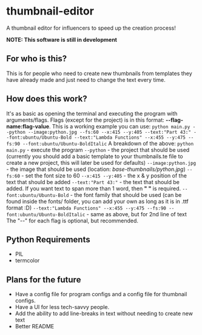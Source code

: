# thumbnail-editor
A thumbnail editor for influencers to speed up the creation process!

**NOTE: This software is still in development**

## For who is this?
This is for people who need to create new thumbnails from templates they have already made and just need to change the text every time.

## How does this work?
It's as basic as opening the terminal and executing the program with arguments/flags. Flags (except for the project) is in this format: **--flag-name:flag-value**. This is a working example you can use: `python main.py --python --image:python.jpg --fs:60 --x:415 --y:405 --text:"Part 43:" --font:ubuntu/Ubuntu-Bold --text:"Lambda Functions" --x:455 --y:475 --fs:90 --font:ubuntu/Ubuntu-BoldItalic`
A breakdown of the above:
`python main.py` - execute the program
`--python` - the project that should be used (currently you should add a basic template to your thumbnails.te file to create a new project, this will later be used for defaults)
`--image:python.jpg` - the image that should be used (location: *base-thumbnails/python.jpg*)
`--fs:60` - set the font size to 60
`--x:415 --y:405` - the x & y position of the text that should be added
`--text:"Part 43:"` - the text that should be added. If you want text to span more than 1 word, then **" "** is required.
`--font:ubuntu/Ubuntu-Bold` - the font family that should be used (can be found inside the fonts/ folder, you can add your own as long as it is in .ttf format :D)
`--text:"Lambda Functions" --x:455 --y:475 --fs:90 --font:ubuntu/Ubuntu-BoldItalic` - same as above, but for 2nd line of text
The "--" for each flag is optional, but recommended.

## Python Requirements
- PIL
- termcolor

## Plans for the future
- Have a config file for program configs and a config file for thumbnail configs.
- Have a UI for less tech-savvy people.
- Add the ability to add line-breaks in text without needing to create new text
- Better README